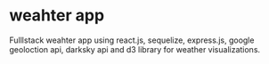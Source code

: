 # weahter app
Fulllstack weahter app using react.js, sequelize, express.js, google geoloction api,  darksky api and d3 library for weather visualizations.
